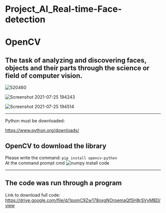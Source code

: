 # Project_AI_Real-time-Face-detection

# OpenCV

The task of analyzing and discovering faces, objects and their parts through the science or field of computer vision.
--------------------------------------------------
![520460](https://user-images.githubusercontent.com/85587466/126017841-0eccac27-3642-4050-9fb3-5a80b08da024.jpg)

![Screenshot 2021-07-25 194243](https://user-images.githubusercontent.com/56201060/126906835-f66e4a53-d5fd-487d-bedd-e6ee700a5bdf.jpg)


![Screenshot 2021-07-25 194514](https://user-images.githubusercontent.com/56201060/126906838-47379c32-b249-41b7-8bb6-80f946deb994.jpg)

--------------------------------------------------

Python must be downloaded:

https://www.python.org/downloads/

OpenCV to download the library
----------
Please write the command:
`pip install opencv-python`          
At the command prompt cmd
![numpy install code](https://user-images.githubusercontent.com/85587466/126020047-e32e7edc-ceae-4eae-9ba4-5a30d762bd3f.png)

----------
The code was run through a program
----------

Link to download full code:
https://drive.google.com/file/d/1pomC9Zw178nxgNOrpemaQfSH8rSVyMBD/view  
